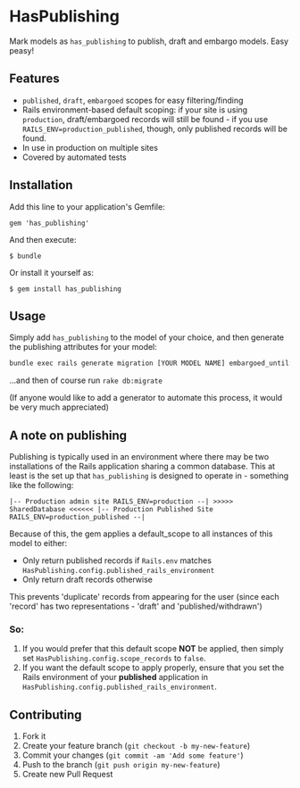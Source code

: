 # HasPublishing

Mark models as `has_publishing` to publish, draft and embargo models. Easy peasy!

## Features

* `published`, `draft`, `embargoed` scopes for easy filtering/finding
* Rails environment-based default scoping: if your site is using `production`, draft/embargoed records will still be found - if you use `RAILS_ENV=production_published`, though, only published records will be found.
* In use in production on multiple sites
* Covered by automated tests

## Installation

Add this line to your application's Gemfile:

    gem 'has_publishing'

And then execute:

    $ bundle

Or install it yourself as:

    $ gem install has_publishing

## Usage

Simply add `has_publishing` to the model of your choice, and then generate the publishing attributes for your model:

``` bash
bundle exec rails generate migration [YOUR MODEL NAME] embargoed_until:datetime published_at:datetime published_id:integer kind:string
```

…and then of course run `rake db:migrate`

(If anyone would like to add a generator to automate this process, it would be very much appreciated)

## A note on publishing

Publishing is typically used in an environment where there may be two installations of the Rails application sharing a common database. This at least is the set up that `has_publishing` is designed to operate in - something like the following:


```
|-- Production admin site RAILS_ENV=production --| >>>>> SharedDatabase <<<<<< |-- Production Published Site RAILS_ENV=production_published --|
```

Because of this, the gem applies a default_scope to all instances of this model to either:

* Only return published records if `Rails.env` matches `HasPublishing.config.published_rails_environment`
* Only return draft records otherwise

This prevents 'duplicate' records from appearing for the user (since each 'record' has two representations - 'draft' and 'published/withdrawn')

### So:

1. If you would prefer that this default scope **NOT** be applied, then simply set `HasPublishing.config.scope_records` to `false`. 
2. If you want the default scope to apply properly, ensure that you set the Rails environment of your **published** application in `HasPublishing.config.published_rails_environment`.



## Contributing

1. Fork it
2. Create your feature branch (`git checkout -b my-new-feature`)
3. Commit your changes (`git commit -am 'Add some feature'`)
4. Push to the branch (`git push origin my-new-feature`)
5. Create new Pull Request
